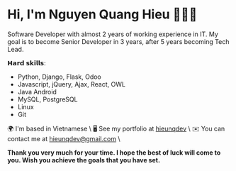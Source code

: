 # Hi, I'm Nguyen Quang Hieu 👨🏻‍💻

<!-- <img src="images/cover_profile.jpg" height="518px"> -->

Software Developer with almost 2 years of working experience in IT. My goal is to become Senior Developer in 3 years, after 5 years becoming Tech Lead.

𝗛𝗮𝗿𝗱 𝘀𝗸𝗶𝗹𝗹𝘀:
- Python, Django, Flask, Odoo
- Javascript, jQuery, Ajax, React, OWL
- Java Android
- MySQL, PostgreSQL
- Linux
- Git

🌍 I'm based in Vietnamese \\
🖥️ See my portfolio at [hieunqdev](https://www.linkedin.com/in/hieu-nguyen-2070962b3/) \\ 
✉️ You can contact me at [hieunqdev@gmail.com](mailto:hieunqdev@gmail.com) \\ 

**Thank you very much for your time. I hope the best of luck will come to you. Wish you achieve the goals that you have set.**
